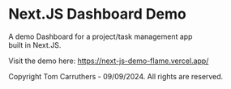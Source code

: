 # Next.JS Dashboard Demo

A demo Dashboard for a project/task management app <br /> built in
Next.JS. 

Visit the demo here: https://next-js-demo-flame.vercel.app/

Copyright Tom Carruthers - 09/09/2024. All rights are reserved.